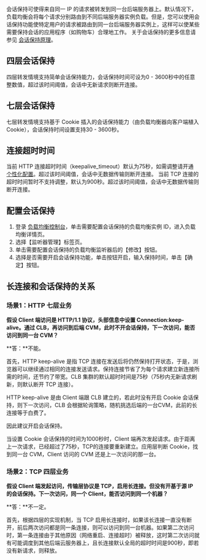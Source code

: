 会话保持可使得来自同一 IP 的请求被转发到同一台后端服务器上。默认情况下，负载均衡会将每个请求分别路由到不同后端服务器实例负载。但是，您可以使用会话保持功能使特定用户的请求被路由到同一台后端服务器实例上，这样可以使某些需要保持会话的应用程序（如购物车）合理地工作。
关于会话保持的更多信息请参见 [会话保持原理](https://intl.cloud.tencent.com/document/product/214/2736)。

## 四层会话保持
四层转发情境支持简单会话保持能力，会话保持时间可设为0 - 3600秒中的任意整数值，超过该时间阈值，会话中无新请求则断开连接。

## 七层会话保持
七层转发情境支持基于 Cookie 插入的会话保持能力（由负载均衡器向客户端植入 Cookie），会话保持时间设置支持30 - 3600秒。

## 连接超时时间
当前 HTTP 连接超时时间（keepalive_timeout）默认为75秒，如需调整请开通 [个性化配置](https://intl.cloud.tencent.com/document/product/214/32427)。超过该时间阈值，会话中无数据传输则断开连接。
当前 TCP 连接的超时时间暂时不支持调整，默认为900秒。超过该时间阈值，会话中无数据传输则断开连接。

## 配置会话保持
1. 登录 [负载均衡控制台](https://console.cloud.tencent.com/loadbalance)，单击需要配置会话保持的负载均衡实例 ID，进入负载均衡详情页。
2. 选择【监听器管理】标签页。
3. 单击需要配置会话保持的负载均衡监听器后的【修改】按钮。
4. 选择是否需要开启会话保持功能，单击按钮开启，输入保持时间，单击【确定】按钮。

## 长连接和会话保持的关系

### 场景1：HTTP 七层业务

**假设 Client 端访问是 HTTP/1.1 协议，头部信息中设置 Connection:keep-alive。通过 CLB，再访问到后端 CVM，此时不开会话保持，下一次访问，能否访问到同一台 CVM？**

**答：**不能。

首先，HTTP keep-alive 是指 TCP 连接在发送后将仍然保持打开状态，于是，浏览器可以继续通过相同的连接发送请求。保持连接节省了为每个请求建立新连接所需的时间，还节约了带宽。CLB 集群的默认超时时间是75秒（75秒内无新请求刷新，则默认断开 TCP 连接）。

HTTP keep-alive 是由 Client 端跟 CLB 建立的，若此时没有开启 Cookie 会话保持，则下一次访问，CLB 会根据轮询策略，随机挑选后端的一台CVM，此前的长连接等于白费了。

因此建议开启会话保持。

当设置 Cookie 会话保持的时间为1000秒时，Client 端再次发起请求。由于距离上一次请求，已经超过了75秒，TCP的连接要重新建立。应用层判断 Cookie，找到同一台 CVM，Client 访问的 CVM 还是上一次访问的那一台。

### 场景2：TCP 四层业务

**假设 Client 端发起访问，传输层协议是 TCP，启用长连接。但没有开基于源 IP 的会话保持。下一次访问，同一个 Client，能否访问到同一个机器？**

**答：**不一定。

首先，根据四层的实现机制，当 TCP 启用长连接时，如果该长连接一直没有断开，前后两次访问都是同一条连接，则可以访问到同一台机器。如果第二次访问时，第一条连接由于其他原因（网络重启、连接超时）被释放，这时第二次访问就有可能调度到其他后端云服务器上，且长连接默认全局的超时时间是900秒，即若没有新请求，则释放。

